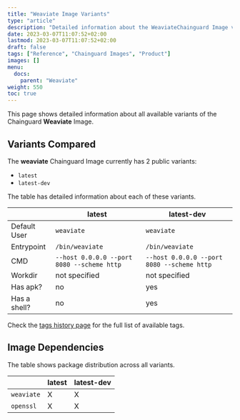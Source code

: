 ```yaml
---
title: "Weaviate Image Variants"
type: "article"
description: "Detailed information about the WeaviateChainguard Image variants"
date: 2023-03-07T11:07:52+02:00
lastmod: 2023-03-07T11:07:52+02:00
draft: false
tags: ["Reference", "Chainguard Images", "Product"]
images: []
menu:
  docs:
    parent: "Weaviate"
weight: 550
toc: true
---
```


This page shows detailed information about all available variants of the Chainguard **Weaviate** Image.

## Variants Compared
The **weaviate** Chainguard Image currently has 2 public variants: 

- `latest`
- `latest-dev`

The table has detailed information about each of these variants.

|              | latest                                     | latest-dev                                 |
|--------------|--------------------------------------------|--------------------------------------------|
| Default User | `weaviate`                                 | `weaviate`                                 |
| Entrypoint   | `/bin/weaviate`                            | `/bin/weaviate`                            |
| CMD          | `--host 0.0.0.0 --port 8080 --scheme http` | `--host 0.0.0.0 --port 8080 --scheme http` |
| Workdir      | not specified                              | not specified                              |
| Has apk?     | no                                         | yes                                        |
| Has a shell? | no                                         | yes                                        |

Check the [tags history page](/chainguard/chainguard-images/reference/weaviate/tags_history/) for the full list of available tags.
## Image Dependencies
The table shows package distribution across all variants.

|            | latest | latest-dev |
|------------|--------|------------|
| `weaviate` | X      | X          |
| `openssl`  | X      | X          |
